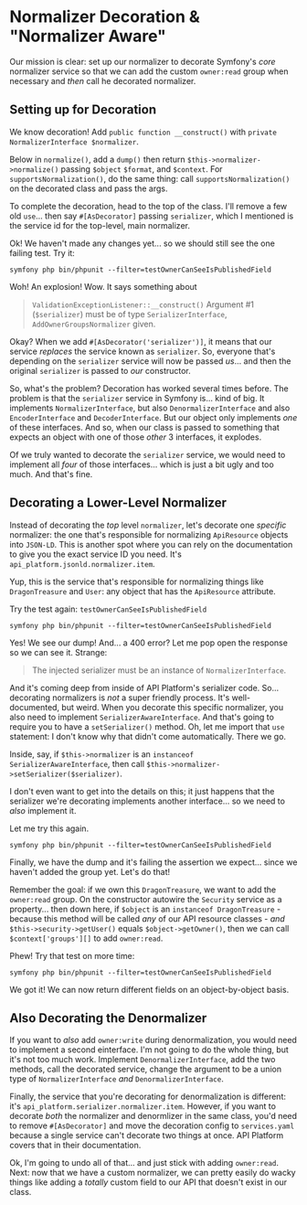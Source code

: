 # Normalizer Decoration & "Normalizer Aware"

Our mission is clear: set up our normalizer to decorate Symfony's *core* normalizer
service so that we can add the custom `owner:read` group when necessary and *then*
call he decorated normalizer.

## Setting up for Decoration

We know decoration! Add `public function __construct()` with
`private NormalizerInterface $normalizer`.

Below in `normalize()`, add a `dump()` then return `$this->normalizer->normalize()`
passing `$object` `$format`, and `$context`. For `supportsNormalization()`, do the
same thing: call `supportsNormalization()` on the decorated class and pass the args.


To complete the decoration, head to the top of the class. I'll remove a few
old `use`...  then say `#[AsDecorator]` passing `serializer`, which I mentioned
is the service id for the top-level, main normalizer.

Ok! We haven't made any changes yet... so we should still see the one failing
test. Try it:

```silent
symfony php bin/phpunit --filter=testOwnerCanSeeIsPublishedField
```

Woh! An explosion! Wow. It says something about

> `ValidationExceptionListener::__construct()` Argument #1 (`$serializer`) must be
> of type `SerializerInterface`, `AddOwnerGroupsNormalizer` given.

Okay? When we add `#[AsDecorator('serializer')]`, it means that our service
*replaces* the service known as `serializer`. So, everyone that's depending on
the `serializer` service will now be passed *us*... and then the original
`serializer` is passed to *our* constructor.

So, what's the problem? Decoration has worked several times before. The problem is
that the `serializer` service in Symfony is... kind of big. It implements
`NormalizerInterface`, but also `DenormalizerInterface` and also `EncoderInterface`
and `DecoderInterface`. But our object only implements *one* of these interfaces.
And so, when our class is passed to something that expects an object with one of
those *other* 3 interfaces, it explodes.

Of we truly wanted to decorate the `serializer` service, we would need to implement
all *four* of those interfaces... which is just a bit ugly and too much. And that's
fine.

## Decorating a Lower-Level Normalizer

Instead of decorating the *top* level `normalizer`, let's decorate one *specific*
normalizer: the one that's responsible for normalizing `ApiResource` objects into
`JSON-LD`. This is another spot where you can rely on the documentation to give you
the exact service ID you need. It's `api_platform.jsonld.normalizer.item`.

Yup, this is the service that's responsible for normalizing things like `DragonTreasure`
and `User`: any object that has the `ApiResource` attribute.

Try the test again: `testOwnerCanSeeIsPublishedField`

```silent
symfony php bin/phpunit --filter=testOwnerCanSeeIsPublishedField
```

Yes! We see our dump! And... a 400 error? Let me pop open the response so we can
see it. Strange:

> The injected serializer must be an instance of `NormalizerInterface`.

And it's coming deep from inside of API Platform's serializer code. So...
decorating normalizers is *not* a super friendly process. It's well-documented, but
weird. When you decorate this specific normalizer, you also need to implement
`SerializerAwareInterface`. And that's going to require you to have a `setSerializer()`
method. Oh, let me import that `use` statement: I don't know why that didn't come
automatically. There we go.

Inside, say, if `$this->normalizer` is an `instanceof SerializerAwareInterface`,
then call `$this->normalizer->setSerializer($serializer)`.

I don't even want to get into the details on this; it just happens that the serializer
we're decorating implements another interface... so we need to *also* implement
it.

Let me try this again.

```silent
symfony php bin/phpunit --filter=testOwnerCanSeeIsPublishedField
```

Finally, we have the dump and it's failing the assertion we expect... since we
haven't added the group yet. Let's do that!

Remember the goal: if we own this `DragonTreasure`, we want to add the `owner:read`
group. On the constructor autowire the `Security` service as a property... then
down here, if `$object` is an `instanceof DragonTreasure` - because this method
will be called *any* of our API resource classes - *and* `$this->security->getUser()`
equals `$object->getOwner()`, then we can call `$context['groups'][]` to add
`owner:read`.

Phew! Try that test on more time:

```silent
symfony php bin/phpunit --filter=testOwnerCanSeeIsPublishedField
```

We got it! We can now return different fields on an object-by-object basis.

## Also Decorating the Denormalizer

If you want to *also* add `owner:write` during denormalization, you would need
to implement a second einterface. I'm not going to do the whole thing,
but it's not too much work. Implement `DenormalizerInterface`, add the two
methods, call the decorated service, change the argument to be a union type of
`NormalizerInterface` *and* `DenormalizerInterface`.

Finally, the service that you're decorating for denormalization is different: it's
`api_platform.serializer.normalizer.item`. However, if you want to decorate
*both* the normalizer and denormlizer in the same class, you'd need to remove
`#[AsDecorator]` and move the decoration config to `services.yaml` because a single
service can't decorate two things at once. API Platform covers that in their
documentation.

Ok, I'm going to undo all of that... and just stick with adding `owner:read`.
Next: now that we have a custom normalizer, we can pretty easily do wacky things
like adding a *totally* custom field to our API that doesn't exist in our class.
